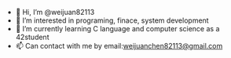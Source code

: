 - 👋 Hi, I’m @weijuan82113
- 👀 I’m interested in programing, finace, system development
- 🌱 I’m currently learning C language and computer science as a 42student
- 📫 Can contact with me by email:weijuanchen82113@gmail.com

